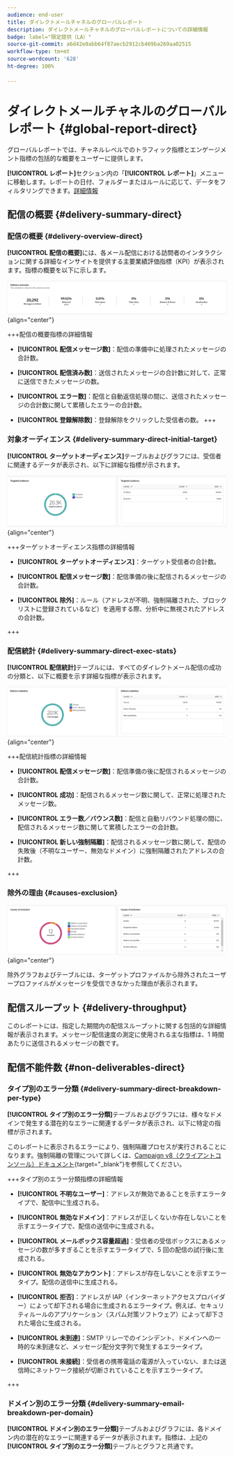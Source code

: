 ```yaml
---
audience: end-user
title: ダイレクトメールチャネルのグローバルレポート
description: ダイレクトメールチャネルのグローバルレポートについての詳細情報
badge: label="限定提供（LA）"
source-git-commit: a6d42e0abb64f87aecb2912cb469ba269aa02515
workflow-type: tm+mt
source-wordcount: '628'
ht-degree: 100%

---
```


# ダイレクトメールチャネルのグローバルレポート {#global-report-direct}

グローバルレポートでは、チャネルレベルでのトラフィック指標とエンゲージメント指標の包括的な概要をユーザーに提供します。

**[!UICONTROL レポート]**&#x200B;セクション内の「**[!UICONTROL レポート]**」メニューに移動します。レポートの日付、フォルダーまたはルールに応じて、データをフィルタリングできます。[詳細情報](global-reports.md)

## 配信の概要 {#delivery-summary-direct}

### 配信の概要 {#delivery-overview-direct}

**[!UICONTROL 配信の概要]**&#x200B;には、各メール配信における訪問者のインタラクションに関する詳細なインサイトを提供する主要業績評価指標（KPI）が表示されます。指標の概要を以下に示します。

![](assets/global_report_email_delivery_overview.png){align="center"}

+++配信の概要指標の詳細情報

* **[!UICONTROL 配信メッセージ数]**：配信の準備中に処理されたメッセージの合計数。

* **[!UICONTROL 配信済み数]**：送信されたメッセージの合計数に対して、正常に送信できたメッセージの数。

* **[!UICONTROL エラー数]**：配信と自動返信処理の間に、送信されたメッセージの合計数に関して累積したエラーの合計数。

* **[!UICONTROL 登録解除数]**：登録解除をクリックした受信者の数。
+++

### 対象オーディエンス {#delivery-summary-direct-initial-target}

**[!UICONTROL ターゲットオーディエンス]**&#x200B;テーブルおよびグラフには、受信者に関連するデータが表示され、以下に詳細な指標が示されます。

![](assets/global_report_email_targeted_audience.png){align="center"}

+++ターゲットオーディエンス指標の詳細情報

* **[!UICONTROL ターゲットオーディエンス]**：ターゲット受信者の合計数。

* **[!UICONTROL 配信メッセージ数]**：配信準備の後に配信されるメッセージの合計数。

* **[!UICONTROL 除外]**：ルール（アドレスが不明、強制隔離された、ブロックリストに登録されているなど）を適用する際、分析中に無視されたアドレスの合計数。

+++

### 配信統計 {#delivery-summary-direct-exec-stats}

**[!UICONTROL 配信統計]**&#x200B;テーブルには、すべてのダイレクトメール配信の成功の分類と、以下に概要を示す詳細な指標が表示されます。

![](assets/global_report_email_delivery_statistics.png){align="center"}

+++配信統計指標の詳細情報

* **[!UICONTROL 配信メッセージ数]**：配信準備の後に配信されるメッセージの合計数。

* **[!UICONTROL 成功]**：配信されるメッセージ数に関して、正常に処理されたメッセージ数。

* **[!UICONTROL エラー数／バウンス数]**：配信と自動リバウンド処理の間に、配信されるメッセージ数に関して累積したエラーの合計数。

* **[!UICONTROL 新しい強制隔離]**：配信されるメッセージ数に関して、配信の失敗後（不明なユーザー、無効なドメイン）に強制隔離されたアドレスの合計数。

+++

### 除外の理由 {#causes-exclusion}

![](assets/global_report_email_exclusions.png){align="center"}

除外グラフおよびテーブルには、ターゲットプロファイルから除外されたユーザープロファイルがメッセージを受信できなかった理由が表示されます。

## 配信スループット {#delivery-throughput}

このレポートには、指定した期間内の配信スループットに関する包括的な詳細情報が表示されます。メッセージ配信速度の測定に使用される主な指標は、1 時間あたりに送信されるメッセージの数です。

## 配信不能件数 {#non-deliverables-direct}

### タイプ別のエラー分類 {#delivery-summary-direct-breakdown-per-type}

**[!UICONTROL タイプ別のエラー分類]**&#x200B;テーブルおよびグラフには、様々なドメインで発生する潜在的なエラーに関連するデータが表示され、以下に特定の指標が示されます。

このレポートに表示されるエラーにより、強制隔離プロセスが実行されることになります。強制隔離の管理について詳しくは、[Campaign v8（クライアントコンソール）ドキュメント](https://experienceleague.adobe.com/docs/campaign/campaign-v8/campaigns/send/failures/delivery-failures.html?lang=ja){target="_blank"}を参照してください。

+++タイプ別のエラー分類指標の詳細情報

* **[!UICONTROL 不明なユーザー]**：アドレスが無効であることを示すエラータイプで、配信中に生成される。

* **[!UICONTROL 無効なドメイン]**：アドレスが正しくないか存在しないことを示すエラータイプで、配信の送信中に生成される。

* **[!UICONTROL メールボックス容量超過]**：受信者の受信ボックスにあるメッセージの数が多すぎることを示すエラータイプで、5 回の配信の試行後に生成される。

* **[!UICONTROL 無効なアカウント]**：アドレスが存在しないことを示すエラータイプ。配信の送信中に生成される。

* **[!UICONTROL 拒否]**：アドレスが IAP（インターネットアクセスプロバイダー）によって却下される場合に生成されるエラータイプ。例えば、セキュリティルールのアプリケーション（スパム対策ソフトウェア）によって却下された場合に生成される。

* **[!UICONTROL 未到達]**：SMTP リレーでのインシデント、ドメインへの一時的な未到達など、メッセージ配分文字列で発生するエラータイプ。

* **[!UICONTROL 未接続]**：受信者の携帯電話の電源が入っていない、または送信時にネットワーク接続が切断されていることを示すエラータイプ。

+++

### ドメイン別のエラー分類 {#delivery-summary-email-breakdown-per-domain}

**[!UICONTROL ドメイン別のエラー分類]**&#x200B;テーブルおよびグラフには、各ドメイン内の潜在的なエラーに関連するデータが表示されます。指標は、上記の&#x200B;**[!UICONTROL タイプ別のエラー分類]**&#x200B;テーブルとグラフと共通です。

